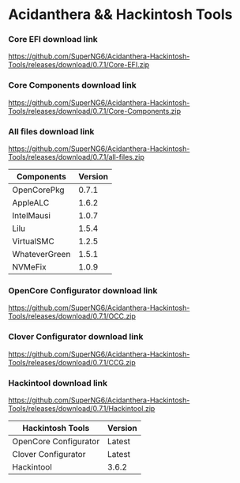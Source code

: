 # Acidanthera && Hackintosh Tools

### Core EFI download link
https://github.com/SuperNG6/Acidanthera-Hackintosh-Tools/releases/download/0.7.1/Core-EFI.zip

### Core Components download link
https://github.com/SuperNG6/Acidanthera-Hackintosh-Tools/releases/download/0.7.1/Core-Components.zip

### All files download link
https://github.com/SuperNG6/Acidanthera-Hackintosh-Tools/releases/download/0.7.1/all-files.zip

| Components    | Version               |
| ------------- | --------------------- |
| OpenCorePkg   | 0.7.1    | 
| AppleALC      | 1.6.2       |
| IntelMausi    | 1.0.7     |
| Lilu          | 1.5.4           |
| VirtualSMC    | 1.2.5     |
| WhateverGreen | 1.5.1  |
| NVMeFix       | 1.0.9        |

### OpenCore Configurator download link
https://github.com/SuperNG6/Acidanthera-Hackintosh-Tools/releases/download/0.7.1/OCC.zip

### Clover Configurator download link
https://github.com/SuperNG6/Acidanthera-Hackintosh-Tools/releases/download/0.7.1/CCG.zip

### Hackintool download link
https://github.com/SuperNG6/Acidanthera-Hackintosh-Tools/releases/download/0.7.1/Hackintool.zip

| Hackintosh Tools      | Version           |
| --------------------- | ----------------- |
| OpenCore Configurator | Latest            | 
| Clover Configurator   | Latest            |
| Hackintool            | 3.6.2 |

